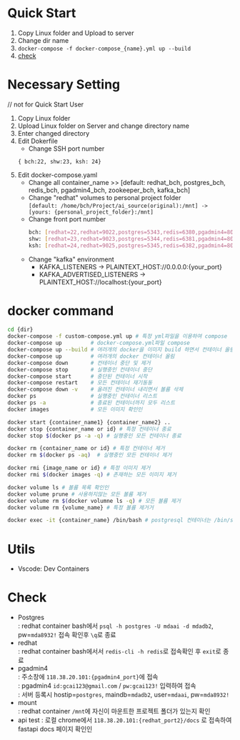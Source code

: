 # Quick Start
1. Copy Linux folder and Upload to server
2. Change dir name
3. `docker-compose -f docker-compose_{name}.yml up --build`
4. [check](#check)

# Necessary Setting
// not for Quick Start User
1. Copy Linux folder
2. Upload Linux folder on Server and change directory name
3. Enter changed directory
4. Edit Dokerfile
    - Change SSH port number
    ```
    { bch:22, shw:23, ksh: 24}
    ```
5. Edit docker-compose.yaml
    - Change all container_name >> [default: redhat_bch, postgres_bch, redis_bch, pgadmin4_bch, zookeeper_bch, kafka_bch] 
    - Change "redhat" volumes to personal project folder <br>`[default: /home/bch/Project/ai_source(original):/mnt] -> [yours: {personal_project_folder}:/mnt]`
    - Change front port number
        ```bash
        bch: [redhat=22,redhat=9022,postgres=5343,redis=6380,pgadmin4=8080,zookeeper=2182,kafka=9093]
        shw: [redhat=23,redhat=9023,postgres=5344,redis=6381,pgadmin4=8081,zookeeper=2183,kafka=9094]
        ksh: [redhat=24,redhat=9025,postgres=5345,redis=6382,pgadmin4=8082,zookeeper=2184,kafka=9095]```
    - Change "kafka" environment
        - KAFKA_LISTENERS -> PLAINTEXT_HOST://0.0.0.0:{your_port}
        - KAFKA_ADVERTISED_LISTENERS -> PLAINTEXT_HOST://localhost:{your_port}

# docker command
```bash
cd {dir}
docker-compose -f custom-compose.yml up # 특정 yml파일을 이용하여 compose
docker-compose up         # docker-compose.yml파일 compose
docker-compose up --build # 여러개의 docker을 이미지 build 하면서 컨테이너 올림(최초실행시만)
docker-compose up         # 여러개의 docker 컨테이너 올림
docker-compose down       # 컨테이너 중단 및 제거 
docker-compose stop       # 실행중인 컨테이너 중단
docker-compose start      # 중단된 컨테이너 시작
docker-compose restart    # 모든 컨테이너 재기동동
docker-compose down -v    # 올려진 컨테이너 내리면서 볼륨 삭제
docker ps                 # 실행중인 컨테이너 리스트
docker ps -a              # 종료된 컨테이너까지 모두 리스트
docker images             # 모든 이미지 확인인

docker start {container_name1} {container_name2} ..
docker stop {container_name or id} # 특정 컨테이너 종료
docker stop $(docker ps -a -q) # 실행중인 모든 컨테이너 종료

docker rm {container_name or id} # 특정 컨테이너 제거
docker rm $(docker ps -aq)  # 실행중인 모든 컨테이너 제거

docker rmi {image_name or id} # 특정 이미지 제거
docker rmi $(docker images -q) # 존재하는 모든 이미지 제거

docker volume ls # 볼륨 목록 확인인
docker volume prune # 사용하지않는 모든 볼륨 제거
docker volume rm $(docker volumne ls -q) # 모든 볼륨 제거
docker volume rm {volume_name} # 특정 볼륨 제거거

docker exec -it {container_name} /bin/bash # postgresql 컨테이너는 /bin/sh
```

# Utils
- Vscode: Dev Containers

# Check
- Postgres <br>
 : redhat container bash에서 `psql -h postgres -U mdaai -d mdadb2`, pw=`mda8932!` 접속 확인후 `\q`로 종료
- redhat <br>
 : redhat container bash에서서 `redis-cli -h redis`로 접속확인 후 `exit`로 종료
- pgadmin4 <br>
 : 주소창에 `118.38.20.101:{pgadmin4_port}`에 접속 <br>
 : pgadmin4 `id:gcai123@gmail.com` / `pw:gcai123!` 입력하여 접속 <br>
 : 서버 등록시 hostip=`postgres`, maindb=`mdadb2`, user=`mdaai`, pw=`mda8932!`  
- mount <br>
 : redhat container `/mnt`에 자신이 마운트한 프로젝트 폴더가 있는지 확인
- api test
 : 로컬 chrome에서 `118.38.20.101:{redhat_port2}/docs` 로 접속하여 fastapi docs 페이지 확인인 
